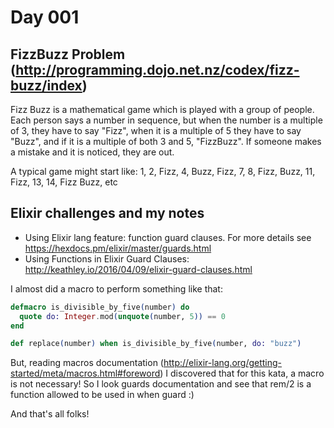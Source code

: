 # Day 001

## FizzBuzz Problem (http://programming.dojo.net.nz/codex/fizz-buzz/index)

Fizz Buzz is a mathematical game which is played with a group of people. Each person says a number in sequence, but when the number is a multiple of 3, they have to say "Fizz", when it is a multiple of 5 they have to say "Buzz", and if it is a multiple of both 3 and 5, "FizzBuzz". If someone makes a mistake and it is noticed, they are out.

A typical game might start like: 1, 2, Fizz, 4, Buzz, Fizz, 7, 8, Fizz, Buzz, 11, Fizz, 13, 14, Fizz Buzz, etc

## Elixir challenges and my notes

- Using Elixir lang feature: function guard clauses. For more details see https://hexdocs.pm/elixir/master/guards.html
- Using Functions in Elixir Guard Clauses: http://keathley.io/2016/04/09/elixir-guard-clauses.html

I almost did a macro to perform something like that:

```elixir
defmacro is_divisible_by_five(number) do
  quote do: Integer.mod(unquote(number, 5)) == 0
end

def replace(number) when is_divisible_by_five(number, do: "buzz")
```

But, reading macros documentation (http://elixir-lang.org/getting-started/meta/macros.html#foreword) I discovered that for this kata, a macro is not necessary! So I look guards documentation and see that rem/2 is a function allowed to be used in when guard :)

And that's all folks!
